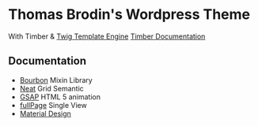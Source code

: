 Thomas Brodin's Wordpress Theme
================================

With Timber & [Twig Template Engine](http://twig.sensiolabs.org/) 
[Timber Documentation](https://github.com/jarednova/timber/wiki/)

## Documentation

- [Bourbon](http://bourbon.io/docs/) Mixin Library
- [Neat](http://thoughtbot.github.io/neat-docs/latest/) Grid Semantic
- [GSAP](http://greensock.com/docs/#/HTML5/GSAP/) HTML 5 animation
- [fullPage](https://github.com/alvarotrigo/fullPage.js) Single View
- [Material Design](https://github.com/FezVrasta/bootstrap-material-design)